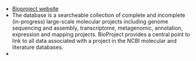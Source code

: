 - [Bioproject website](https://www.ncbi.nlm.nih.gov/bioproject/)
- The database is a searcheable collection of complete and incomplete 
  (in-progress) large-scale molecular projects including genome sequencing
   and assembly, transcriptome, metagenomic, annotation, expression and 
  mapping projects. BioProject provides a central point to link to all 
  data associated with a project in the NCBI molecular and literature 
  databases.
-